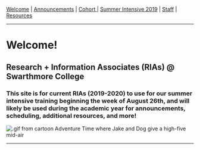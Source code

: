 [Welcome](https://swatlibrary.github.io/index.md) | [Announcements](https://swatlibrary.github.io/announcements.md) | [Cohort ](https://swatlibrary.github.io/cohort.md) | [Summer Intensive 2019](https://swatlibrary.github.io/summer19.md) | [Staff](https://swatlibrary.github.io/staff.md) | [Resources](https://swatlibrary.github.io/resources.md)

---

# Welcome!

## Research + Information Associates (RIAs) @ Swarthmore College

### This site is for current RIAs (2019-2020) to use for our summer intensive training beginning the week of August 26th, and will likely be used during the academic year for announcements, scheduling, additional resources, and more!

![.gif from cartoon Adventure Time where Jake and Dog give a high-five mid-air](https://giphy.com/gifs/adventure-time-high-five-jake-the-dog-8vAD2l1DohNL2)

---
